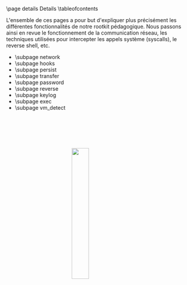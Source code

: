 \page details Details
\tableofcontents

L'ensemble de ces pages a pour but d'expliquer plus précisément les différentes fonctionnalités de notre rootkit pédagogique. Nous passons ainsi en revue le fonctionnement de la communication réseau, les techniques utilisées pour intercepter les appels système (syscalls), le reverse shell, etc.
- \subpage network
- \subpage hooks
- \subpage persist
- \subpage transfer
- \subpage password
- \subpage reverse
- \subpage keylog
- \subpage exec
- \subpage vm_detect

<img 
  src="logo_no_text.png" 
  style="
    display: block;
    margin: 100px auto;
    width: 30%;
    overflow: hidden;
  "
/>


